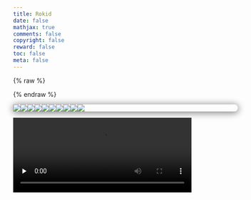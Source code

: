 ```yaml
---
title: Rokid　       
date: false
mathjax: true
comments: false
copyright: false
reward: false
toc: false
meta: false
---
```


{% raw %}

<script type="text/javascript">

var before = document.getElementById("rokid").innerHTML; 
var after = before.replace("data-zoomable", "");
document.getElementById("rokid").innerHTML = after;

</script>

<style>

#rokid{
Line-height: 0px;
border-radius: 20px;
box-shadow: 0px 2px 15px 2px #888888;
}

h1.MDQxMm.ng-tns-c1-1.ng-star-inserted{  
    display: none;
       }
h1.Mjc0NW{  
    display: none;
       }       
         
       
p.MmQ4Zj.NzBlYj {
    display: none;
    }  
           
div.NjVjMD.ng-tns-c1-1.ng-star-inserted {  
    display: none;
       }  
       


div.N2JlND.ng-trigger.ng-trigger-rotateVertical{
    display: none;
    }  
 
.ZDg0Nz{
background-color: #f3f6f7;
} 

.MmQ3Mj{
background-color: #f3f6f7;
} 

.disabled { pointer-events: none; }
 
</style>
{% endraw %}

<div id="rokid"><img src="http://cdn.1ouo1.com/igy8u.png"></img><img src="http://cdn.1ouo1.com/ljaxa.gif"><img src="http://cdn.1ouo1.com/q7wy7.png"><img src="http://cdn.1ouo1.com/bhmo3.gif"><img src="http://cdn.1ouo1.com/q4e92.png"><img src="http://cdn.1ouo1.com/jbmf9.gif"><img src="http://cdn.1ouo1.com/g82p8.png"><img src="http://cdn.1ouo1.com/lqtc5.png"><img src="http://cdn.1ouo1.com/vi63x.gif"><img src="http://cdn.1ouo1.com/us38u.png"></div>

<video width="400" height="168" src="http://cdn.1ouo1.com/glass" preload="none" controls="controls"></video>


